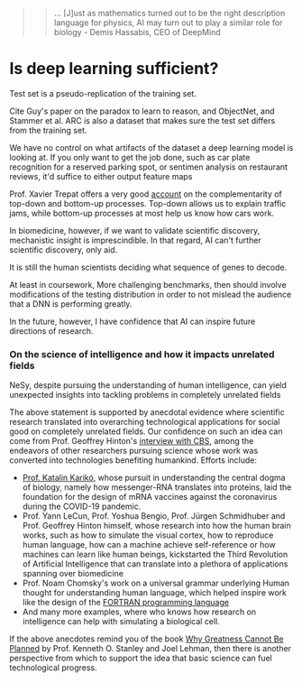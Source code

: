 >>... [J]ust as mathematics turned out to be the right description language for physics, AI may turn out to play a similar role for biology - Demis Hassabis, CEO of DeepMind

# Is deep learning sufficient?

Test set is a pseudo-replication of the training set.

Cite Guy's paper on the paradox to learn to reason, and ObjectNet, and Stammer et al. ARC is also a dataset that makes sure the test set differs from the training set.  

We have no control on what artifacts of the dataset a deep learning model is looking at. If you only want to get the job done, such as car plate recognition for a reserved parking spot, or sentimen analysis on restaurant reviews, it'd suffice to either output feature maps

Prof. Xavier Trepat offers a very good [account](https://www.nature.com/articles/d41586-018-07246-8) on the complementarity of top-down and bottom-up processes. Top-down allows us to explain traffic jams, while bottom-up processes at most help us know how cars work.   

In biomedicine, however, if we want to validate scientific discovery, mechanistic insight is imprescindible. In that regard, AI can't further scientific discovery, only aid. 

It is still the human scientists deciding what sequence of genes to decode. 

At least in coursework, More challenging benchmarks, then should involve modifications of the testing distribution in order to not mislead the audience that a DNN is performing greatly. 

In the future, however, I have confidence that AI can inspire future directions of research. 

### On the science of intelligence and how it impacts unrelated fields

NeSy, despite pursuing the understanding of human intelligence, can yield unexpected insights into tackling problems in completely unrelated fields

The above statement is supported by anecdotal evidence where scientific research translated into overarching technological applications for social good on completely unrelated fields. Our confidence on such an idea can come from Prof. Geoffrey Hinton's [interview with CBS](https://www.youtube.com/watch?v=qpoRO378qRY), among the endeavors of other researchers pursuing science whose work was converted into technologies benefiting humankind. Efforts include:
- [Prof. Katalin Karikó](https://arstechnica.com/health/2023/10/after-being-demoted-and-forced-to-retire-mrna-researcher-wins-nobel/), whose pursuit in understanding the central dogma of biology, namely how messenger-RNA translates into proteins, laid the foundation for the design of mRNA vaccines against the coronavirus during the COVID-19 pandemic. 
- Prof. Yann LeCun, Prof. Yoshua Bengio, Prof. Jürgen Schmidhuber and Prof. Geoffrey Hinton himself, whose research into how the human brain works, such as how to simulate the visual cortex, how to reproduce human language, how can a machine achieve self-reference or how machines can learn like human beings, kickstarted the Third Revolution of Artificial Intelligence that can translate into a plethora of applications spanning over biomedicine
- Prof. Noam Chomsky's work on a universal grammar underlying Human thought for understanding human language, which helped inspire work like the design of the [FORTRAN programming language](https://en.wikipedia.org/wiki/Noam_Chomsky#Reception_and_influence)
- And many more examples, where who knows how research on intelligence can help with simulating a biological cell. 

If the above anecdotes remind you of the book [Why Greatness Cannot Be Planned](https://link.springer.com/book/10.1007/978-3-319-15524-1) by Prof. Kenneth O. Stanley and Joel Lehman, then there is another perspective from which to support the idea that basic science can fuel technological progress. 